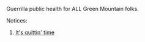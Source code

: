 Guerrilla public health for ALL Green Mountain folks. 

Notices:

1.  [It's quittin' time](./quit/)
